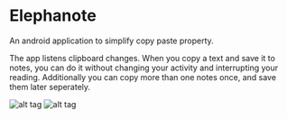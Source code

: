 # Elephanote
An android application to simplify copy paste property.

The app listens clipboard changes. When you copy a text and save it to notes,
you can do it without changing your activity and interrupting your reading. 
Additionally you can copy more than one notes once, and save them later seperately.

![alt tag](https://cloud.githubusercontent.com/assets/3127881/19278609/9bc811ea-8fe6-11e6-9d36-40808dae1292.png)
![alt tag](https://cloud.githubusercontent.com/assets/3127881/19278610/9bf771b0-8fe6-11e6-9481-751e28a0af44.png)



